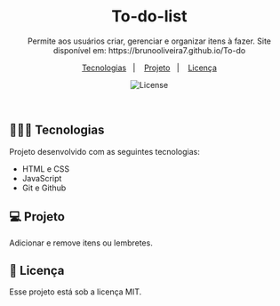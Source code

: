 <h1 align="center"> To-do-list </h1>

<p align="center">
Permite aos usuários criar, gerenciar e organizar itens à fazer. Site disponível em: https://brunooliveira7.github.io/To-do
</p>

<p align="center">
  <a href="#-tecnologias">Tecnologias</a>&nbsp;&nbsp;&nbsp;|&nbsp;&nbsp;&nbsp;
  <a href="#-projeto">Projeto</a>&nbsp;&nbsp;&nbsp;|&nbsp;&nbsp;&nbsp;
  <a href="#memo-licença">Licença</a>
</p>

<p align="center">
  <img alt="License" src="">
</p>

<br>

## 🧑🏻‍💻 Tecnologias

Projeto desenvolvido com as seguintes tecnologias:

- HTML e CSS
- JavaScript
- Git e Github

## 💻 Projeto

Adicionar e remove itens ou lembretes.


## :memo: Licença

Esse projeto está sob a licença MIT.
